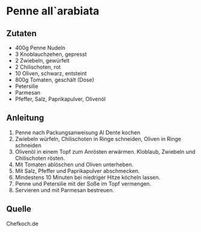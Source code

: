 # Penne all`arabiata

## Zutaten

+ 400g Penne Nudeln
+ 3 Knoblauchzehen, gepresst
+ 2 Zwiebeln, gewürfelt
+ 2 Chilischoten, rot
+ 10 Oliven, schwarz, entsteint
+ 800g Tomaten, geschält (Dose)
+ Petersilie
+ Parmesan
+ Pfeffer, Salz, Paprikapulver, Olivenöl

## Anleitung

1. Penne nach Packungsanweisung Al Dente kochen
2. Zwiebeln würfeln, Chilischoten in Ringe schneiden, Oliven in Ringe schneiden
3. Olivenöl in einem Topf zum Anrösten erwärmen. Kloblaub, Zwiebeln und Chilischoten rösten.
4. Mit Tomaten ablöschen und Oliven unterheben.
5. Mit Salz, Pfeffer und Paprikapulver abschmecken.
6. Mindestens 10 Minuten bei niedriger Hitze köcheln lassen.
7. Penne und Petersilie mit der Soße im Topf vermengen.
8. Servieren und mit Parmesan bestreuen.

## Quelle

Chefkoch.de
